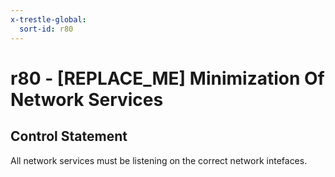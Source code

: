 ```yaml
---
x-trestle-global:
  sort-id: r80
---
```


# r80 - \[REPLACE_ME\] Minimization Of Network Services

## Control Statement

All network services must be listening on the correct network intefaces.
